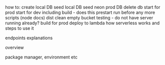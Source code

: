 how to:
create local DB
seed local DB
seed neon prod DB
delete db
start for prod
start for dev including build - does this prestart run before any more scripts (node docs)
dist clean
empty bucket
testing - do not have server running already?
build for prod
deploy to lambda
how serverless works and steps to use it

endpoints explanations

overview

package manager, environment etc

